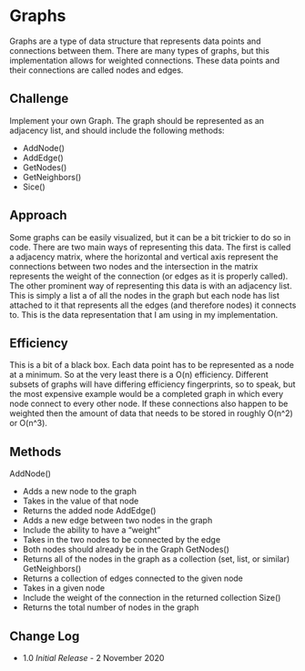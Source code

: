 # Graphs
Graphs are a type of data structure that represents data points and connections between them. There are many types of graphs, but this implementation allows for weighted connections. These data points and their connections are called nodes and edges.

## Challenge
Implement your own Graph. The graph should be represented as an adjacency list, and should include the following methods:
- AddNode()
- AddEdge()
- GetNodes()
- GetNeighbors()
- Sice()

## Approach
Some graphs can be easily visualized, but it can be a bit trickier to do so in code. There are two main ways of representing this data. The first is called a adjacency matrix, where the horizontal and vertical axis represent the connections between two nodes and the intersection in the matrix represents the weight of the connection (or edges as it is properly called). The other prominent way of representing this data is with an adjacency list. This is simply a list a of all the nodes in the graph but each node has list attached to it that represents all the edges (and therefore nodes) it connects to. This is the data representation that I am using in my implementation.

## Efficiency
This is a bit of a black box. Each data point has to be represented as a node at a minimum. So at the very least there is a O(n) efficiency. Different subsets of graphs will have differing efficiency fingerprints, so to speak, but the most expensive example would be a completed graph in which every node connect to every other node. If these connections also happen to be weighted then the amount of data that needs to be stored in roughly O(n^2) or O(n^3).

## Methods
AddNode()
- Adds a new node to the graph
- Takes in the value of that node
- Returns the added node
AddEdge()
- Adds a new edge between two nodes in the graph
- Include the ability to have a “weight”
- Takes in the two nodes to be connected by the edge
- Both nodes should already be in the Graph
GetNodes()
- Returns all of the nodes in the graph as a collection (set, list, or similar)
GetNeighbors()
- Returns a collection of edges connected to the given node
- Takes in a given node
- Include the weight of the connection in the returned collection
Size()
- Returns the total number of nodes in the graph

## Change Log
- 1.0 *Initial Release* - 2 November 2020